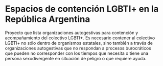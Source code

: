# Espacios de contención LGBTI+ en la República Argentina
Proyecto que lista organizaciones autogestivas para contención y acompañamiento del colectivo LGBTI+. Es necesario contener al colectivo LGBTI+ no sólo dentro de organismos estatales, sino también a través de organizaciones autogestivas que no respondan a procesos burocráticos que pueden no corresponder con los tiempos que necesita o tiene una persona sexodivergente en situación de peligro o que requiere ayuda.
